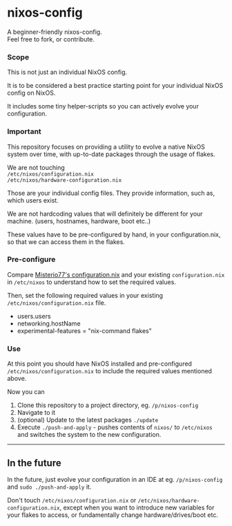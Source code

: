 # nixos-config
A beginner-friendly nixos-config.<br>
Feel free to fork, or contribute.

### Scope
This is not just an individual NixOS config.<br>

It is to be considered a best practice starting point for your individual NixOS config on NixOS.

It includes some tiny helper-scripts so you can actively evolve your configuration.<br>

### Important
This repository focuses on providing a utility to evolve a native NixOS system over time, with up-to-date packages through the usage of flakes.

We are not touching<br>
`/etc/nixos/configuration.nix`<br>
`/etc/nixos/hardware-configuration.nix`

Those are your individual config files.
They provide information, such as, which users exist. 

We are not hardcoding values that will definitely be different for your machine. (users, hostnames, hardware, boot etc..)

These values have to be pre-configured by hand, in your configuration.nix, so that we can access them in the flakes.

### Pre-configure

Compare [Misterio77's configuration.nix](https://github.com/Misterio77/nix-starter-configs/blob/main/minimal/nixos/configuration.nix) and your existing `configuration.nix` in `/etc/nixos` to understand how to set the required values.

Then, set the following required values in your existing `/etc/nixos/configuration.nix` file.

- users.users
- networking.hostName
- experimental-features = "nix-command flakes"

### Use
At this point you should have NixOS installed
and pre-configured `/etc/nixos/configuration.nix` to include the required values mentioned above.

Now you can
1. Clone this repository to a project directory, eg. `/p/nixos-config`
2. Navigate to it
3. (optional) Update to the latest packages `./update`
2. Execute `./push-and-apply` - pushes  contents of `nixos/` to `/etc/nixos` and switches the system to the new configuration.

***
## In the future

In the future, just evolve your configuration in an IDE at eg. `/p/nixos-config` and `sudo ./push-and-apply` it.

Don't touch `/etc/nixos/configuration.nix` or `/etc/nixos/hardware-configuration.nix`, except when you want to introduce new variables for your flakes to access, or fundamentally change hardware/drives/boot etc.
